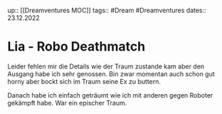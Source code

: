 up:: [[Dreamventures MOC]]
tags:: #Dream #Dreamventures
dates:: 23.12.2022

# Lia - Robo Deathmatch

Leider fehlen mir die Details wie der Traum zustande kam aber den Ausgang habe ich sehr genossen. Bin zwar momentan auch schon gut horny aber bockt sich im Traum seine Ex zu buttern.

Danach habe ich einfach geträumt wie ich mit anderen gegen Roboter gekämpft habe. War ein epischer Traum.

